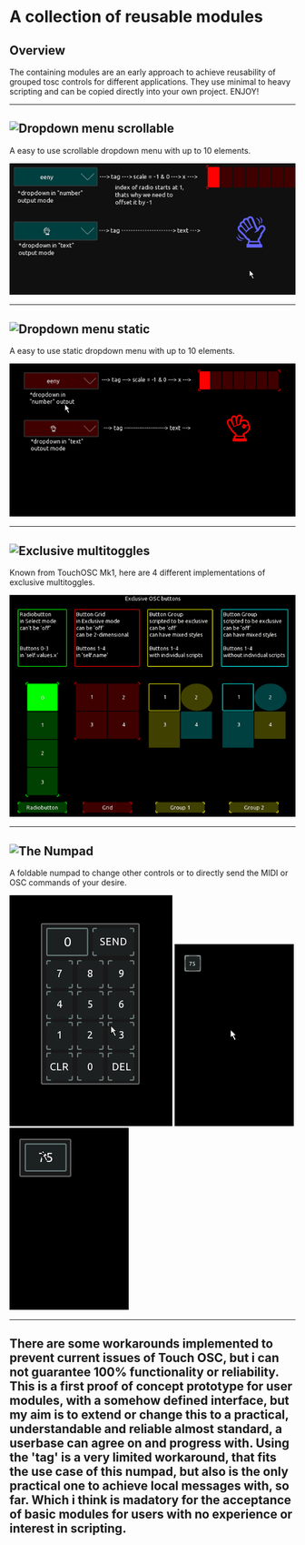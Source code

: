 # A collection of reusable modules

## Overview

The containing modules are an early approach to achieve reusability of grouped tosc controls for different applications. They use minimal to heavy scripting and can be copied directly into your own project. ENJOY!

---

## ![Dropdown menu scrollable](dropdown_scroll/)

A easy to use scrollable dropdown menu with up to 10 elements.

![dropdown_scroll](dropdown_scroll/pics/preview.gif)

---

## ![Dropdown menu static](dropdown_static/)

A easy to use static dropdown menu with up to 10 elements.

![dropdown_static](dropdown_static/pics/preview.gif)

---

## ![Exclusive multitoggles](multitoggle/)

Known from TouchOSC Mk1, here are 4 different implementations of exclusive multitoggles.

![multitoggles](multitoggle/pics/Animation.gif)

---

## ![The Numpad](numpad/)

A foldable numpad to change other controls or to directly send the MIDI or OSC commands of your desire.

![numpad](numpad/pics/numpad.gif) ![numpad](numpad/pics/hidesmall.gif) ![numpad](numpad/pics/hidebig.gif)

---
There are some workarounds implemented to prevent current issues of Touch OSC, but i can not guarantee 100% functionality or reliability. 
This is a first proof of concept prototype for user modules, with a somehow defined interface, but my aim is to extend or change this to a practical, understandable and reliable almost standard, a userbase can agree on and progress with. 
Using the 'tag' is a very limited workaround, that fits the use case of this numpad, but also is the only practical one to achieve local messages with, so far. Which i think is madatory for the acceptance of basic modules for users with no experience or interest in scripting.
---








